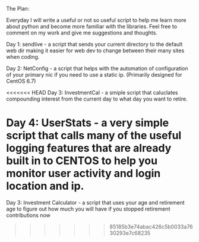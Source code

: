 The Plan:

Everyday I will write a useful or not so useful script to help me learn more about python and become more familiar with the libraries. Feel free to comment on my work and give me suggestions and thoughts.

Day 1: sendlive - a script that sends your current directory to the default web dir making it easier for web dev to change between their many sites when coding.

Day 2: NetConfig - a script that helps with the automation of configuration of your primary nic if you need to use a static ip. (Primarily designed for CentOS 6.7)

<<<<<<< HEAD
Day 3: InvestmentCal - a smiple script that caluclates compounding interest from
the current day to what day you want to retire.

Day 4: UserStats - a very simple script that calls many of the useful logging
features that are already built in to CENTOS to help you monitor user activity
and login location and ip. 
=======
Day 3: Investment Calculator - a script that uses your age and retirement age to figure out how much you will have if you stopped retirement contributions now
>>>>>>> 85185b3e74abac426c5b0033a7630293e7c68235
